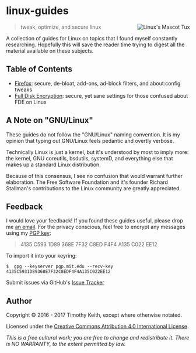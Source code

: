 # linux-guides

<img align="right" alt="Linux's Mascot Tux" src="https://raw.githubusercontent.com/keithieopia/linux-guides/master/assets/tux_circle.png">

> tweak, optimize, and secure linux

A collection of guides for Linux on topics that I found myself constantly
researching. Hopefully this will save the reader time trying to digest all the
material available on these subjects.


## Table of Contents

* [Firefox](https://github.com/keithieopia/linux-guides/blob/master/firefox.md): secure,
de-bloat, add-ons, ad-block filters, and about:config tweaks
* [Full Disk Encryption](https://github.com/keithieopia/linux-guides/blob/master/full-disk-encryption.md):
secure, yet sane settings for those confused about FDE on Linux


## A Note on "GNU/Linux"
These guides do not follow the "GNU/Linux" naming convention. It is my opinion
that typing out GNU/Linux feels pedantic and overtly verbose.

Technically Linux is just a kernel, but it's understood by most to imply more:
the kernel, GNU coreutils, bsdutils, systemD, and everything else that makes up
a standard Linux distribution.

Because of this consensus, I see no confusion that would warrant further
elaboration. The Free Software Foundation and it's founder Richard Stallman's
contributions to the Linux community are greatly appreciated.


## Feedback
I would love your feedback! If you found these guides useful, please drop me
[an email](mailto:timothykeith@gmail.com). For the privacy conscious, feel free
to encrypt any messages using my [PGP key](http://pgp.mit.edu/pks/lookup?op=vindex&fingerprint=on&search=0xF4F4A135C022EE12):

> 4135 C593 1D89 368E 7F32 C8ED F4F4 A135 C022 EE12

To import it into your keyring:
```console
$  gpg --keyserver pgp.mit.edu --recv-key 4135C5931D89368E7F32C8EDF4F4A135C022EE12
```

Submit issues via GitHub's [Issue Tracker](https://github.com/keithieopia/linux-guides/issues)


## Author
Copyright &copy; 2016 - 2017 Timothy Keith, except where otherwise notated.

Licensed under the [Creative Commons Attribution 4.0 International License](https://github.com/keithieopia/linux-guides/blob/master/LICENSE).

*This is a free cultural work; you are free to change and redistribute it. There
is NO WARRANTY, to the extent permitted by law.*
